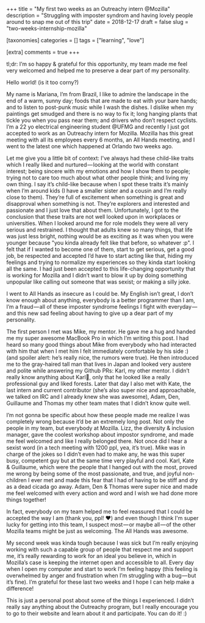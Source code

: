 +++
title = "My first two weeks as an Outreachy intern @Mozilla"
description = "Struggling with imposter syndrom and having lovely people around to snap me out of this trip"
date = 2018-12-17
draft = false
slug = "two-weeks-internship-mozilla"

[taxonomies]
categories = []
tags = ["learning", "love"]

[extra]
comments = true
+++

tl;dr: I’m so happy & grateful for this opportunity, my team made me feel very welcomed and helped me to preserve a dear part of my personality.

Hello world!
(is it too corny?)

My name is Mariana, I’m from Brazil, I like to admire the landscape in the end of a warm, sunny day; foods that are made to eat with your bare hands; and to listen to post-punk music while I wash the dishes. I dislike when my paintings get smudged and there is no way to fix it; long hanging plants that tickle you when you pass near them; and drivers who don’t respect cyclists. I’m a 22 yo electrical engineering student @UFMG and recently I just got accepted to work as an Outreachy intern for Mozilla. Mozilla has this great meeting with all its employees every 6 months, an All Hands meeting, and I went to the latest one which happened at Orlando two weeks ago.

Let me give you a little bit of context: I've always had these child-like traits which I really liked and nurtured — looking at the world with constant interest; being sincere with my emotions and how I show them to people; trying not to care too much about what other people think; and living my own thing. I say it’s child-like because when I spot these traits it’s mainly when I’m around kids (I have a smaller sister and a cousin and I’m really close to them). They’re full of excitement when something is great and disapproval when something is not. They’re explorers and interested and passionate and I just love that about them. Unfortunately, I got to the conclusion that these traits are not well looked upon in workplaces or universities. When I looked around me for role models they were all very serious and restrained. I thought that adults knew so many things, that life was just less bright, nothing would be as exciting as it was when you were younger because "you kinda already felt like that before, so whatever :p". I felt that if I wanted to become one of them, start to get serious, get a good job, be respected and accepted I’d have to start acting like that, hiding my feelings and trying to normalize my experiences so they kinda start looking all the same. I had just been accepted to this life-changing opportunity that is working for Mozilla and I didn’t want to blow it up by doing something unpopular like calling out someone that was sexist; or making a silly joke.

I went to All Hands as insecure as I could be. My English isn’t great, I don’t know enough about anything, everybody is a better programmer than I am, I’m a fraud — all of these imposter syndrome feelings I fight with everyday — and this new sad feeling about having to give up a dear part of my personality.

The first person I met was Mike, my mentor. He gave me a hug and handed me my super awesome MacBook Pro in which I’m writing this post. I had heard so many good things about Mike from everybody who had interacted with him that when I met him I felt immediately comfortable by his side :) (and spoiler alert: he’s really nice, the rumors were true). He then introduced me to the gray-haired tall man that lives in Japan and looked very austere and polite while answering my Github PRs: Karl, my other mentor. I didn’t really know anything about Karl🐄, only that he looked like a really professional guy and liked forests. Later that day I also met with Kate, the last intern and current contributor (she’s also super nice and approachable, we talked on IRC and I already knew she was awesome), Adam, Den, Guillaume and Thomas my other team mates that I didn’t know quite well.

I’m not gonna be specific about how these people made me realize I was completely wrong because it’d be an extremely long post. Not only the people in my team, but everybody at Mozilla. Lizz, the diversity & inclusion manager, gave the coolest workshop about impostor syndrome, and made me feel welcomed and like I really belonged there. Not once did I hear a sexist word (in a tech meeting with 1200 ppl, yea, it’s true). Mike was in charge of the jokes so I didn’t even had to make any, he was this super busy, competent guy but at the same time very playful and cool. Karl, Kate & Guillaume, which were the people that I hanged out with the most, proved me wrong by being some of the most passionate, and true, and joyful non-children I ever met and made this fear that I had of having to be stiff and dry as a dead cicada go away. Adam, Den & Thomas were super nice and made me feel welcomed with every action and word and I wish we had done more things together!

In fact, everybody on my team helped me to feel reassured that I could be accepted the way I am (thank you, ppl! ❤) and even though I think I'm super lucky for getting into this team, I suspect most — or maybe all — of the other Mozilla teams might be just as welcoming. The All Hands was awesome.

My second week was kinda tough because I was sick but I’m really enjoying working with such a capable group of people that respect me and support me, it’s really rewarding to work for an ideal you believe in, which in Mozilla’s case is keeping the internet open and accessible to all. Every day when I open my computer and start to work I’m feeling happy (this feeling is overwhelmed by anger and frustration when I’m struggling with a bug — but it’s fine). I’m grateful for these last two weeks and I hope I can help make a difference!

This is just a personal post about some of the things I experienced. I didn’t really say anything about the Outreachy program, but I really encourage you to go to their website and learn about it and participate. You can do it! :)